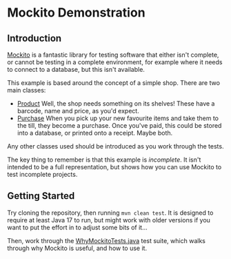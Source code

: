 # Mockito Demonstration

## Introduction

[Mockito](https://site.mockito.org/) is a fantastic library for testing software that either isn't complete, or cannot
be testing in a complete environment, for example where it needs to connect to a database, but this isn't available.

This example is based around the concept of a simple shop. There are two main classes:

- [Product](src/main/java/uk/hpkns/mockitodemo/Product.java)
  Well, the shop needs something on its shelves! These have a barcode, name and price, as you'd expect.
- [Purchase](src/main/java/uk/hpkns/mockitodemo/Purchase.java)
  When you pick up your new favourite items and take them to the till, they become a purchase. Once you've paid, this
  could be stored into a database, or printed onto a receipt. Maybe both.

Any other classes used should be introduced as you work through the tests.

The key thing to remember is that this example is _incomplete_. It isn't intended to be a full representation, but shows
how you can use Mockito to test incomplete projects.

## Getting Started

Try cloning the repository, then running `mvn clean test`. It is designed to require at least Java 17 to run, but might
work with older versions if you want to put the effort in to adjust some bits of it...

Then, work through the [WhyMockitoTests.java](src/test/java/uk/hpkns/mockitodemo/WhyMockitoTests.java) test suite, which
walks through why Mockito is useful, and how to use it.
